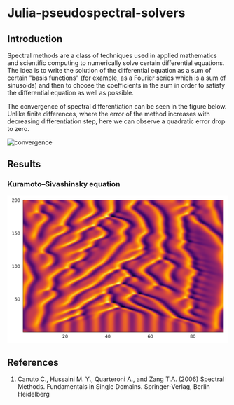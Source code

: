 # Julia-pseudospectral-solvers

## Introduction

Spectral methods are a class of techniques used in applied mathematics and scientific computing to numerically solve certain differential equations. The idea is to write the solution of the differential equation as a sum of certain "basis functions" (for example, as a Fourier series which is a sum of sinusoids) and then to choose the coefficients in the sum in order to satisfy the differential equation as well as possible.

The convergence of spectral differentiation can be seen in the figure below. Unlike finite differences, where the error of the method increases with decreasing differentiation step, here we can observe a quadratic error drop to zero.

![convergence](сonvergence_spectral_diff.png)

## Results

### Kuramoto–Sivashinsky equation

![KS](images/heatmap_KS7.png)

## References

1. Canuto C., Hussaini M. Y., Quarteroni A., and Zang T.A. (2006) Spectral Methods. Fundamentals in Single Domains. Springer-Verlag, Berlin Heidelberg
